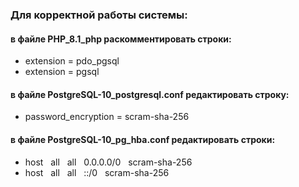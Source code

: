 ### Для корректной работы системы:
#### в файле PHP_8.1_php раскомментировать строки:
- extension = pdo_pgsql
- extension = pgsql
#### в файле PostgreSQL-10_postgresql.conf редактировать строку:
- password_encryption = scram-sha-256
#### в файле PostgreSQL-10_pg_hba.conf редактировать строки:
- host &nbsp; all &nbsp; all &nbsp; 0.0.0.0/0 &nbsp; scram-sha-256
- host &nbsp; all &nbsp; all &nbsp; ::/0 &nbsp; scram-sha-256
